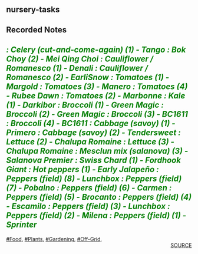 ## nursery-tasks
## Recorded Notes
<b><i><font color=green> : Celery (cut-and-come-again) (1) - Tango
 : Bok Choy (2) - Mei Qing Choi
 : Cauliflower / Romanesco (1) - Denali
 : Cauliflower / Romanesco (2) - EarliSnow
 : Tomatoes (1) - Margold
 : Tomatoes (3) - Manero
 : Tomatoes (4) - Rubee Dawn
 : Tomatoes (2) - Marbonne
 : Kale (1) - Darkibor
 : Broccoli (1) - Green Magic
 : Broccoli (2) - Green Magic
 : Broccoli (3) - BC1611
 : Broccoli (4) - BC1611
 : Cabbage (savoy) (1) - Primero
 : Cabbage (savoy) (2) - Tendersweet
 : Lettuce (2) - Chalupa Romaine
 : Lettuce (3) - Chalupa Romaine
 : Mesclun mix (salanova) (3) - Salanova Premier
 : Swiss Chard (1) - Fordhook Giant
 : Hot peppers (1) - Early Jalapeño
 : Peppers (field) (8) - Lunchbox
 : Peppers (field) (7) - Pobalno
 : Peppers (field) (6) - Carmen
 : Peppers (field) (5) - Brocanto
 : Peppers (field) (4) - Escamilo
 : Peppers (field) (3) - Lunchbox
 : Peppers (field) (2) - Milena
 : Peppers (field) (1) - Sprinter
</b></i></font><div style='page-break-after: always;'></div>
---
<div style='page-break-after: always;'></div>
<a href='tag-Food.html'>#Food</a>, <a href='tag-Plants.html'>#Plants</a>, <a href='tag-Gardening.html'>#Gardening</a>, <a href='tag-Off-Grid.html'>#Off-Grid</a>, 
<div style='text-align: right'>
<a href='https://docs.google.com/spreadsheets/d/e/2PACX-1vRxZ8U6Z3Bf5D0qWg78rDKh2b3jW-cLif6KSh97U8jnpErFEFsJoRT1HxtV0OI_EQUeBrLXLFv-jnuH/pub?output=xlsx'>SOURCE</a>
</div>
